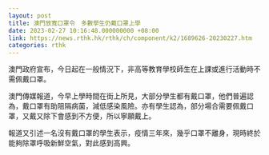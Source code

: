 ```yaml
---
layout: post
title: 澳門放寬口罩令　多數學生仍戴口罩上學
date: 2023-02-27 10:16:48.000000000 +08:00
link: https://news.rthk.hk/rthk/ch/component/k2/1689626-20230227.htm
categories: rthk
---
```


澳門政府宣布，今日起在一般情況下，非高等教育學校師生在上課或進行活動時不需佩戴口罩。

澳門傳媒報道，今早上學時間在街上所見，大部分學生都有戴口罩，他們普遍認為，戴口罩有助阻隔病菌，減低感染風險。亦有學生認為，部分場合需要佩戴口罩，又戴又除下會感到不方便，所以寧願戴上。

報道又引述一名沒有戴口罩的學生表示，疫情三年來，幾乎口罩不離身，現時終於能夠除罩呼吸新鮮空氣，對此感到高興。
